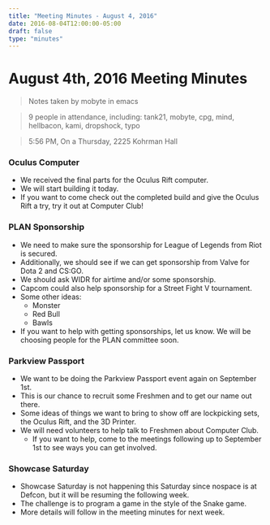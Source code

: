 ```yaml
---
title: "Meeting Minutes - August 4, 2016"
date: 2016-08-04T12:00:00-05:00
draft: false
type: "minutes"
---
```


# August 4th, 2016 Meeting Minutes
> Notes taken by mobyte in emacs

> 9 people in attendance, including: tank21, mobyte, cpg, mind, hellbacon, kami, dropshock, typo

> 5:56 PM, On a Thursday, 2225 Kohrman Hall

### Oculus Computer
- We received the final parts for the Oculus Rift computer.
- We will start building it today.
- If you want to come check out the completed build and give the Oculus Rift a try, try it out at Computer Club!

### PLAN Sponsorship
- We need to make sure the sponsorship for League of Legends from Riot is secured.
- Additionally, we should see if we can get sponsorship from Valve for Dota 2 and CS:GO.
- We should ask WIDR for airtime and/or some sponsorship.
- Capcom could also help sponsorship for a Street Fight V tournament.
- Some other ideas:
  - Monster
  - Red Bull
  - Bawls
- If you want to help with getting sponsorships, let us know. We will be choosing people for the PLAN committee soon.

### Parkview Passport
- We want to be doing the Parkview Passport event again on September 1st.
- This is our chance to recruit some Freshmen and to get our name out there.
- Some ideas of things we want to bring to show off are lockpicking sets, the Oculus Rift, and the 3D Printer.
- We will need volunteers to help talk to Freshmen about Computer Club.
  - If you want to help, come to the meetings following up to September 1st to see ways you can get involved.

### Showcase Saturday
- Showcase Saturday is not happening this Saturday since nospace is at Defcon, but it will be resuming the following week.
- The challenge is to program a game in the style of the Snake game.
- More details will follow in the meeting minutes for next week.
